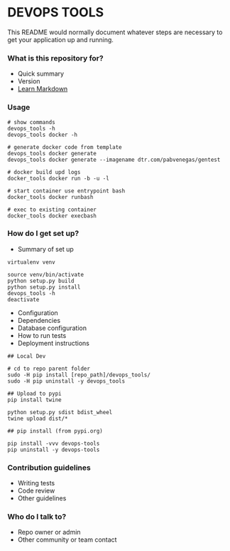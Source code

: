 # DEVOPS TOOLS #

This README would normally document whatever steps are necessary to get your application up and running.

### What is this repository for? ###

* Quick summary
* Version
* [Learn Markdown](https://bitbucket.org/tutorials/markdowndemo)

### Usage ###

```
# show commands
devops_tools -h
devops_tools docker -h

# generate docker code from template
devops_tools docker generate
devops_tools docker generate --imagename dtr.com/pabvenegas/gentest

# docker build upd logs
docker_tools docker run -b -u -l

# start container use entrypoint bash
docker_tools docker runbash

# exec to existing container
docker_tools docker execbash
```

### How do I get set up? ###

* Summary of set up

```
virtualenv venv

source venv/bin/activate
python setup.py build
python setup.py install
devops_tools -h
deactivate

```

* Configuration
* Dependencies
* Database configuration
* How to run tests
* Deployment instructions

```
## Local Dev

# cd to repo parent folder
sudo -H pip install [repo_path]/devops_tools/
sudo -H pip uninstall -y devops_tools

## Upload to pypi
pip install twine

python setup.py sdist bdist_wheel
twine upload dist/*

## pip install (from pypi.org)

pip install -vvv devops-tools
pip uninstall -y devops-tools

```

### Contribution guidelines ###

* Writing tests
* Code review
* Other guidelines

### Who do I talk to? ###

* Repo owner or admin
* Other community or team contact